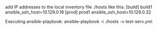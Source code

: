 add IP addresses to the local inventory file ./hosts like this:
[build]
build1 ansible_ssh_host=10.129.0.18
[prod]
prod1 ansible_ssh_host=10.129.0.32

Executing ansible-playbook:
ansible-playbook -i ./hosts -v test-serv.yml
